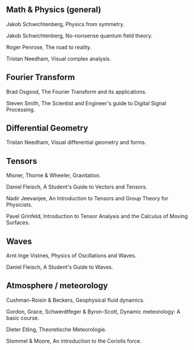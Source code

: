 ## Math & Physics (general)

Jakob Schwichtenberg, Physics from symmetry.

Jakob Schwichtenberg, No-nonsense quantum field theory.

Roger Penrose, The road to reality.

Tristan Needham, Visual complex analysis.

## Fourier Transform

Brad Osgood, The Fourier Transform and its applications.

Steven Smith, The Scientist and Engineer's guide to Digital Signal Processing.

## Differential Geometry

Tristan Needham, Visual differential geometry and forms.

## Tensors

Misner, Thorne & Wheeler, Gravitation.

Daniel Fleisch, A Student's Guide to Vectors and Tensors.

Nadir Jeevanjee, An Introduction to Tensors and Group Theory for Physicists.

Pavel Grinfeld, Introduction to Tensor Analysis and the Calculus of Moving Surfaces.

## Waves

Arnt Inge Vistnes, Physics of Oscillations and Waves.

Daniel Fleisch, A Student's Guide to Waves.

## Atmosphere / meteorology

Cushman-Roisin & Beckers, Geophysical fluid dynamics.

Gordon, Grace, Schwerdtfeger & Byron-Scott, Dynamic meteorology: A basic course.

Dieter Etling, Theoretische Meteorologie.

Stommel & Moore, An introduction to the Coriolis force.
